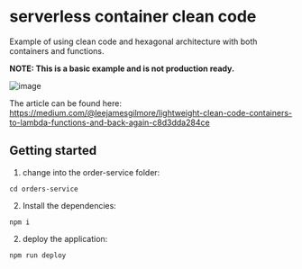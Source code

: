 # serverless container clean code

Example of using clean code and hexagonal architecture with both containers and functions.

**NOTE: This is a basic example and is not production ready.**

![image](./docs/images/header.png)

The article can be found here: https://medium.com/@leejamesgilmore/lightweight-clean-code-containers-to-lambda-functions-and-back-again-c8d3dda284ce

## Getting started

1. change into the order-service folder:

```
cd orders-service
```

2. Install the dependencies:

```
npm i
```

2. deploy the application:

```
npm run deploy
```
